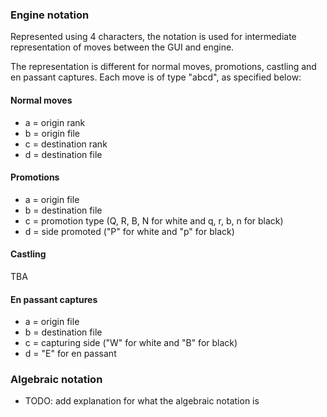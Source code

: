
### Engine notation

Represented using 4 characters, the notation is used for intermediate representation of moves between the GUI and engine.

The representation is different for normal moves, promotions, castling and en passant captures.
Each move is of type "abcd", as specified below:

#### Normal moves

- a = origin rank
- b = origin file
- c = destination rank
- d = destination file

#### Promotions

- a = origin file
- b = destination file
- c = promotion type (Q, R, B, N for white and q, r, b, n for black)
- d = side promoted ("P" for white and "p" for black)

#### Castling

TBA

#### En passant captures

- a = origin file
- b = destination file
- c = capturing side ("W" for white and "B" for black)
- d = "E" for en passant


### Algebraic notation

- TODO: add explanation for what the algebraic notation is
